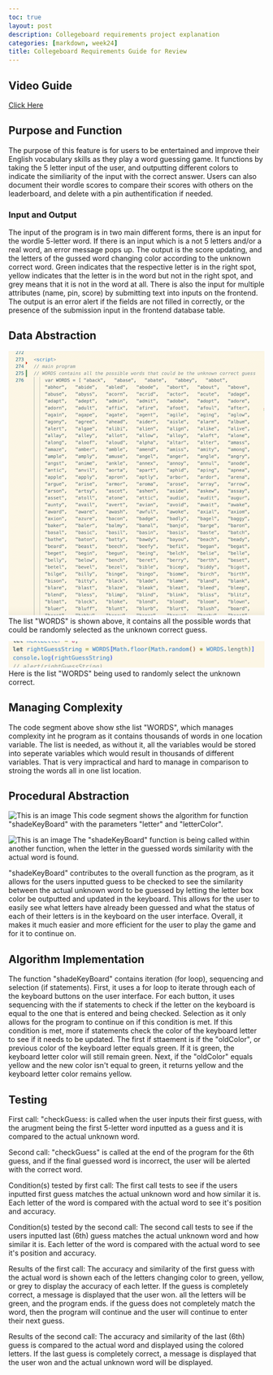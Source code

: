 ```yaml
---
toc: true
layout: post
description: Collegeboard requirements project explanation
categories: [markdown, week24]
title: Collegeboard Requirements Guide for Review
---
```

## Video Guide
[Click Here](https://youtu.be/GaTUvSp2Wic)

## Purpose and Function
The purpose of this feature is for users to be entertained and improve their English vocabulary skills as they play a word guessing game. It functions by taking the 5 letter input of the user, and outputting different colors to indicate the similiarity of the input with the correct answer. Users can also document their wordle scores to compare their scores with others on the leaderboard, and delete with a pin authentification if needed. 

### Input and Output
The input of the program is in two main different forms, there is an input for the wordle 5-letter word. If there is an input which is a not 5 letters and/or a real word, an error message pops up. The output is the score updating, and the letters of the gussed word changing color according to the unknown correct word. Green indicates that the respective letter is in the right spot, yellow indicates that the letter is in the word but not in the right spot, and grey means that it is not in the word at all. There is also the input for multiple attributes (name, pin, score) by submitting text into inputs on the frontend. The output is an error alert if the fields are not filled in correctly, or the presence of the submission input in the frontend database table. 

## Data Abstraction
![This is an image](https://github.com/aliyatang/Aliya/blob/master/images/23-02-28-pic1.png?raw=true)
The list "WORDS" is shown above, it contains all the possible words that could be randomly selected as the unknown correct guess.

![This is an image](https://github.com/aliyatang/Aliya/blob/master/images/23-02-28-pic2.png?raw=true)
Here is the list "WORDS" being used to randomly select the unknown correct. 

## Managing Complexity
The code segment above show sthe list "WORDS", which manages complexity int he program as it contains thousands of words in one location variable. The list is needed, as without it, all the variables would be stored into seperate variables which would result in thousands of different variables. That is very impractical and hard to manage in comparison to stroing the words all in one list location. 

## Procedural Abstraction
![This is an image]()
This code segment shows the algorithm for function "shadeKeyBoard" with the parameters "letter" and "letterColor".

![This is an image]()
 The "shadeKeyBoard" function is being called within another function, when the letter in the guessed words similarity with the actual word is found.

"shadeKeyBoard" contributes to the overall function as the program, as it allows for the users inputted guess to be checked to see the similarity between the actual unknown word to be guessed by letting the letter box color be outputted and updated in the keyboard. This allows for the user to easily see what letters have already been guessed and what the status of each of their letters is in the keyboard on the user interface. Overall, it makes it much easier and more efficient for the user to play the game and for it to continue on. 

## Algorithm Implementation
The function "shadeKeyBoard" contains iteration (for loop), sequencing and selection (if statements). First, it uses a for loop to iterate through each of the keyboard buttons on the user interface. For each button, it uses sequencing with the if statements to check if the letter on the keyboard is equal to the one that is entered and being checked. Selection as it only allows for the program to continue on if this condition is met. If this condition is met, more if statements check the color of the keyboard letter to see if it needs to be updated. The first if sttaement is if the "oldColor", or previous color of the keyboard letter equals green. If it is green, the keyboard letter color will still remain green. Next, if the "oldColor" equals yellow and the new color isn't equal to green, it returns yellow and the keyboard letter color remains yellow.

## Testing
First call:
"checkGuess: is called when the user inputs their first guess, with the arugment being the first 5-letter word inputted as a guess and it is compared to the actual unknown word. 

Second call: 
"checkGuess" is called at the end of the program for the 6th guess, and if the final guessed word is incorrect, the user will be alerted with the correct word. 

Condition(s) tested by first call:
The first call tests to see if the users inputted first guess matches the actual unknown word and how similar it is. Each letter of the word is compared with the actual word to see it's position and accuracy. 

Condition(s) tested by the second call: 
The second call tests to see if the users inputted last (6th) guess matches the actual unknown word and how similar it is. Each letter of the word is compared with the actual word to see it's position and accuracy. 

Results of the first call:
The accuracy and similarity of the first guess with the actual word is shown each of the letters changing color to green, yellow, or grey to display the accuracy of each letter. If the guess is completely correct, a message is displayed that the user won. all the letters will be green, and the program ends. if the guess does not completely match the word, then the program will continue and the user will continue to enter their next guess.

Results of the second call:
The accuracy and similarity of the last (6th) guess is compared to the actual word and displayed using the colored letters. If the last guess is completely correct, a message is displayed that the user won and the actual unknown word will be displayed. 